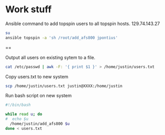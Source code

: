Work stuff
==

Ansible command to add topspin users to all topspin hosts.
129.74.143.27
```bash
su
ansible topspin -a 'sh /root/add_afs800 jpontius'
```

==

Output all users on existing sytem to a file.

```bash
cat /etc/passwd | awk -F: '{ print $1 }' > /home/justin/users.txt
```

Copy users.txt to new system
```bash
scp /home/justin/users.txt justin@XXXX:/home/justin
```

Run bash script on new system
```bash
#!/bin/bash

while read u; do
#  echo $u
  /home/justin/add_afs800 $u
done < users.txt
```
